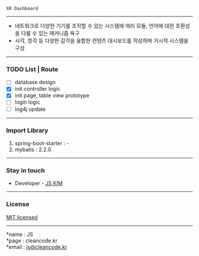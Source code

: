 ```
XR Dashboard
```

---
- 네트워크로 다양한 기기를 조작할 수 있는 시스템에 여러 모듈, 언어에 대한 호환성을 다룰 수 있는 매커니즘 욕구
- 시각, 청각 등 다양한 감각을 융합한 컨텐츠 대시보드를 작성하며 거시적 시스템을 구성

---
### TODO List | Route
- [ ] database design 
- [x] init controller logic
- [x] init page, table view prototype
- [ ] login logic
- [ ] log4j update

---
### Import Library
1. spring-boot-starter : -
2. mybatis : 2.2.0

---
### Stay in touch
- Developer - [JS KIM](https://cleancode.kr)

---
### License
[MIT licensed](LICENSE)

---
*name : JS  
*page : cleancode.kr    
*email : js@cleancode.kr